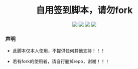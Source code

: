 <div align="center">
<h1 align="center">自用签到脚本，请勿fork</h1>
<img src="https://img.shields.io/github/issues/choya-lee/hfutDailyCP?color=green">
<img src="https://img.shields.io/github/stars/choya-lee/hfutDailyCP?color=yellow">
<img src="https://img.shields.io/github/forks/choya-lee/hfutDailyCP?color=orange">
    <img src="https://img.shields.io/github/license/choya-lee/hfutDailyCP?color=red">
</div>



### 声明

- 此脚本仅本人使用，不提供任何其他支持！！！

- 若有fork的使用者，请自行删掉repo，谢谢！！！

  

